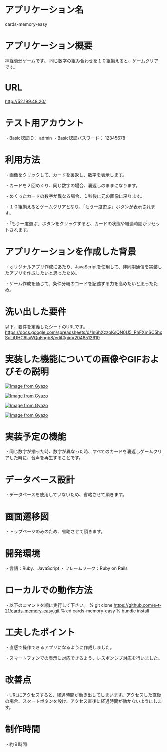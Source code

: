 # アプリケーション名
cards-memory-easy

# アプリケーション概要
神経衰弱ゲームです。
同じ数字の組み合わせを１０組揃えると、ゲームクリアです。

# URL
http://52.199.48.20/

# テスト用アカウント
・Basic認証ID： admin
・Basic認証パスワード： 12345678

# 利用方法
・画像をクリックして、カードを裏返し、数字を表示します。

・カードを２回めくり、同じ数字の場合、裏返しのままになります。

・めくったカードの数字が異なる場合、１秒後に元の画像に戻ります。

・１０組揃えるとゲームクリアとなり、「もう一度遊ぶ」ボタンが表示されます。

・「もう一度遊ぶ」ボタンをクリックすると、カードの状態や経過時間がリセットされます。

# アプリケーションを作成した背景
・オリジナルアプリ作成にあたり、JavaScriptを使用して、非同期通信を実装したアプリを作成したいと思ったため。

・ゲーム作成を通じて、条件分岐のコードを記述する力を高めたいと思ったため。
# 洗い出した要件
以下、要件を定義したシートのURLです。
https://docs.google.com/spreadsheets/d/1n6hXzzoKsQN0U5_PhFXmSC5hxSuLiUHC6laWQqFngb8/edit#gid=2048512610

# 実装した機能についての画像やGIFおよびその説明
[![Image from Gyazo](https://i.gyazo.com/a9312f4df88c98391705477c752ba5aa.gif)](https://gyazo.com/a9312f4df88c98391705477c752ba5aa)

[![Image from Gyazo](https://i.gyazo.com/eabe6b6b66fee24d7356b1f93484a9bc.gif)](https://gyazo.com/eabe6b6b66fee24d7356b1f93484a9bc)

[![Image from Gyazo](https://i.gyazo.com/3105034ab58c13bc55405c5b96d70cf3.gif)](https://gyazo.com/3105034ab58c13bc55405c5b96d70cf3)

[![Image from Gyazo](https://i.gyazo.com/428ddc6a27d2aa8e72f2984d2abac845.gif)](https://gyazo.com/428ddc6a27d2aa8e72f2984d2abac845)

# 実装予定の機能
・同じ数字が揃った時、数字が異なった時、すべてのカードを裏返しゲームクリアした時に、音声を再生することです。

# データベース設計
・データベースを使用していないため、省略させて頂きます。

# 画面遷移図
・トップページのみのため、省略させて頂きます。

# 開発環境
・言語：Ruby、JavaScript
・フレームワーク：Ruby on Rails

# ローカルでの動作方法
・以下のコマンドを順に実行して下さい。
% git clone https://github.com/e-t-21/cards-memory-easy.git
% cd cards-memory-easy
% bundle install

# 工夫したポイント
・直感で操作できるアプリになるように作成しました。

・スマートフォンでの表示に対応できるよう、レスポンシブ対応を行いました。

# 改善点
・URLにアクセスすると、経過時間が動き出してしまいます。アクセスした直後の場合、スタートボタンを設け、アクセス直後に経過時間が動かないようにします。

# 制作時間
・約９時間